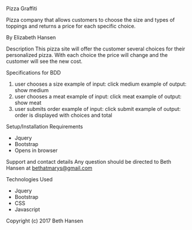 Pizza Graffiti

Pizza company that allows customers to choose the size and types of toppings and returns a price for each specific choice.

By Elizabeth Hansen

Description
This pizza site will offer the customer several choices for their personalized pizza. With each choice the price will change and the customer will see the  new cost.

Specifications for BDD
1. user chooses a size
    example of input: click medium
    example of output: show medium
2. user chooses a meat
    example of input: click meat
    example of output: show meat
3. user submits order
    example of input: click submit
    example of output: order is displayed with choices and total


Setup/Installation Requirements
* Jquery
* Bootstrap
* Opens in browser

Support and contact details
Any question should be directed to Beth Hansen at bethatmarys@gmail.com


Technologies Used
* Jquery
* Bootstrap
* CSS
* Javascript

Copyright (c) 2017 Beth Hansen
